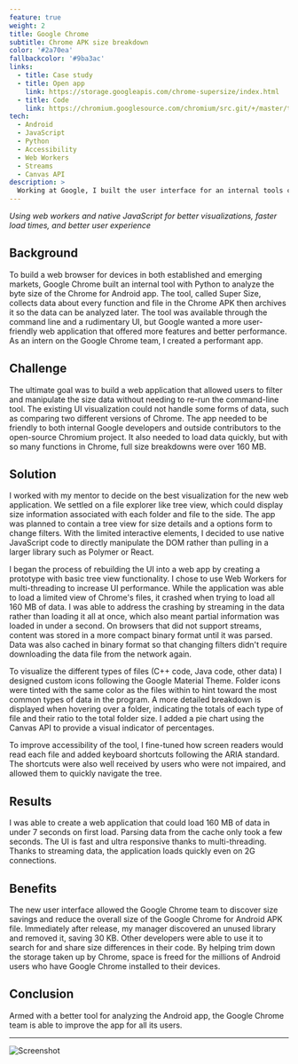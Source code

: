 ```yaml
---
feature: true
weight: 2
title: Google Chrome
subtitle: Chrome APK size breakdown
color: '#2a70ea'
fallbackcolor: '#9ba3ac'
links:
  - title: Case study
  - title: Open app
    link: https://storage.googleapis.com/chrome-supersize/index.html
  - title: Code
    link: https://chromium.googlesource.com/chromium/src.git/+/master/tools/binary_size/
tech:
  - Android
  - JavaScript
  - Python
  - Accessibility
  - Web Workers
  - Streams
  - Canvas API
description: >
  Working at Google, I built the user interface for an internal tools created by the Chrome for Android team. "Super Size" tracks details for every file and method in Chrome's APK executable, so I wrote the interface to display thousands of data entries quickly.
---
```


_Using web workers and native JavaScript for better visualizations, faster load times, and better user experience_

## Background

To build a web browser for devices in both established and emerging markets, Google Chrome built an internal tool with Python to analyze the byte size of the Chrome for Android app. The tool, called Super Size, collects data about every function and file in the Chrome APK then archives it so the data can be analyzed later. The tool was available through the command line and a rudimentary UI, but Google wanted a more user-friendly web application that offered more features and better performance. As an intern on the Google Chrome team, I created a performant app.

## Challenge

The ultimate goal was to build a web application that allowed users to filter and manipulate the size data without needing to re-run the command-line tool. The existing UI visualization could not handle some forms of data, such as comparing two different versions of Chrome. The app needed to be friendly to both internal Google developers and outside contributors to the open-source Chromium project. It also needed to load data quickly, but with so many functions in Chrome, full size breakdowns were over 160 MB.

## Solution

I worked with my mentor to decide on the best visualization for the new web application. We settled on a file explorer like tree view, which could display size information associated with each folder and file to the side. The app was planned to contain a tree view for size details and a options form to change filters. With the limited interactive elements, I decided to use native JavaScript code to directly manipulate the DOM rather than pulling in a larger library such as Polymer or React.

I began the process of rebuilding the UI into a web app by creating a prototype with basic tree view functionality. I chose to use Web Workers for multi-threading to increase UI performance. While the application was able to load a limited view of Chrome's files, it crashed when trying to load all 160 MB of data. I was able to address the crashing by streaming in the data rather than loading it all at once, which also meant partial information was loaded in under a second. On browsers that did not support streams, content was stored in a more compact binary format until it was parsed. Data was also cached in binary format so that changing filters didn't require downloading the data file from the network again.

To visualize the different types of files (C++ code, Java code, other data) I designed custom icons following the Google Material Theme. Folder icons were tinted with the same color as the files within to hint toward the most common types of data in the program. A more detailed breakdown is displayed when hovering over a folder, indicating the totals of each type of file and their ratio to the total folder size. I added a pie chart using the Canvas API to provide a visual indicator of percentages.

To improve accessibility of the tool, I fine-tuned how screen readers would read each file and added keyboard shortcuts following the ARIA standard. The shortcuts were also well received by users who were not impaired, and allowed them to quickly navigate the tree.

## Results

I was able to create a web application that could load 160 MB of data in under 7 seconds on first load. Parsing data from the cache only took a few seconds. The UI is fast and ultra responsive thanks to multi-threading. Thanks to streaming data, the application loads quickly even on 2G connections.

## Benefits

The new user interface allowed the Google Chrome team to discover size savings and reduce the overall size of the Google Chrome for Android APK file. Immediately after release, my manager discovered an unused library and removed it, saving 30 KB. Other developers were able to use it to search for and share size differences in their code. By helping trim down the storage taken up by Chrome, space is freed for the millions of Android users who have Google Chrome installed to their devices.

## Conclusion

Armed with a better tool for analyzing the Android app, the Google Chrome team is able to improve the app for all its users.

---

![Screenshot](screenshot.*)
